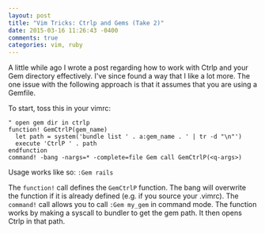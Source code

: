 ```yaml
---
layout: post
title: "Vim Tricks: Ctrlp and Gems (Take 2)"
date: 2015-03-16 11:26:43 -0400
comments: true
categories: vim, ruby
---
```


A little while ago I wrote a post regarding how to work with Ctrlp and your Gem
directory effectively. I've since found a way that I like a lot more. The one
issue with the following approach is that it assumes that you are using a Gemfile.

To start, toss this in your vimrc:

```vim
" open gem dir in ctrlp
function! GemCtrlP(gem_name)
  let path = system('bundle list ' . a:gem_name . ' | tr -d "\n"')
  execute 'CtrlP ' . path
endfunction
command! -bang -nargs=* -complete=file Gem call GemCtrlP(<q-args>)
```

Usage works like so: `:Gem rails`

The `function!` call defines the `GemCtrlP` function. The bang will overwrite
the function if it is already defined (e.g. if you source your .vimrc).
The `command!` call allows you to call `:Gem my_gem` in command mode.
The function works by making a syscall to bundler to get the gem path.
It then opens Ctrlp in that path.
